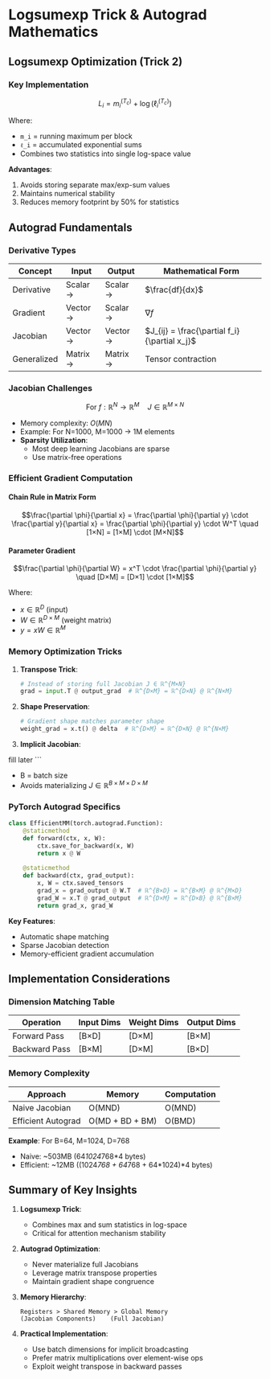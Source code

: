 # Logsumexp Trick & Autograd Mathematics

## Logsumexp Optimization (Trick 2)

### Key Implementation
```math
L_i = m_i^{(T_c)} + \log(\ell_i^{(T_c)})
```
Where:
- `m_i` = running maximum per block
- `ℓ_i` = accumulated exponential sums
- Combines two statistics into single log-space value

**Advantages**:
1. Avoids storing separate max/exp-sum values
2. Maintains numerical stability
3. Reduces memory footprint by 50% for statistics

## Autograd Fundamentals

### Derivative Types
| Concept        | Input          | Output         | Mathematical Form |
|----------------|----------------|----------------|--------------------|
| Derivative     | Scalar →       | Scalar →       | $\frac{df}{dx}$    |
| Gradient       | Vector →       | Scalar →       | $\nabla f$         |
| Jacobian       | Vector →       | Vector →       | $J_{ij} = \frac{\partial f_i}{\partial x_j}$ |
| Generalized    | Matrix →       | Matrix →       | Tensor contraction |

### Jacobian Challenges
```math
\text{For } f: \mathbb{R}^N \rightarrow \mathbb{R}^M \quad J \in \mathbb{R}^{M×N}
```
- Memory complexity: $O(MN)$
- Example: For N=1000, M=1000 → 1M elements
- **Sparsity Utilization**:
  - Most deep learning Jacobians are sparse
  - Use matrix-free operations

### Efficient Gradient Computation

#### Chain Rule in Matrix Form
```math
\frac{\partial \phi}{\partial x} = \frac{\partial \phi}{\partial y} \cdot \frac{\partial y}{\partial x} = \frac{\partial \phi}{\partial y} \cdot W^T \quad [1×N] = [1×M] \cdot [M×N]
```

#### Parameter Gradient
```math
\frac{\partial \phi}{\partial W} = x^T \cdot \frac{\partial \phi}{\partial y} \quad [D×M] = [D×1] \cdot [1×M]
```
Where:
- $x \in \mathbb{R}^D$ (input)
- $W \in \mathbb{R}^{D×M}$ (weight matrix)
- $y = xW \in \mathbb{R}^M$

### Memory Optimization Tricks

1. **Transpose Trick**:
   ```python
   # Instead of storing full Jacobian J ∈ ℝ^{M×N}
   grad = input.T @ output_grad  # ℝ^{D×M} = ℝ^{D×N} @ ℝ^{N×M}
   ```

2. **Shape Preservation**:
   ```python
   # Gradient shape matches parameter shape
   weight_grad = x.t() @ delta  # ℝ^{D×M} = ℝ^{D×N} @ ℝ^{N×M}
   ```

3. **Implicit Jacobian**:
   ```math
fill later   ```
   - B = batch size
   - Avoids materializing $J ∈ ℝ^{B×M×D×M}$

### PyTorch Autograd Specifics

```python
class EfficientMM(torch.autograd.Function):
    @staticmethod
    def forward(ctx, x, W):
        ctx.save_for_backward(x, W)
        return x @ W
    
    @staticmethod
    def backward(ctx, grad_output):
        x, W = ctx.saved_tensors
        grad_x = grad_output @ W.T  # ℝ^{B×D} = ℝ^{B×M} @ ℝ^{M×D}
        grad_W = x.T @ grad_output  # ℝ^{D×M} = ℝ^{D×B} @ ℝ^{B×M}
        return grad_x, grad_W
```

**Key Features**:
- Automatic shape matching
- Sparse Jacobian detection
- Memory-efficient gradient accumulation

## Implementation Considerations

### Dimension Matching Table
| Operation         | Input Dims | Weight Dims | Output Dims |
|-------------------|------------|-------------|-------------|
| Forward Pass      | [B×D]      | [D×M]       | [B×M]       |
| Backward Pass     | [B×M]      | [D×M]       | [B×D]       |

### Memory Complexity
| Approach          | Memory          | Computation       |
|-------------------|-----------------|-------------------|
| Naive Jacobian    | O(MND)          | O(MND)            |
| Efficient Autograd| O(MD + BD + BM) | O(BMD)            |

**Example**: For B=64, M=1024, D=768
- Naive: ~503MB (64*1024*768*4 bytes)
- Efficient: ~12MB ((1024*768 + 64*768 + 64*1024)*4 bytes)

## Summary of Key Insights

1. **Logsumexp Trick**:
   - Combines max and sum statistics in log-space
   - Critical for attention mechanism stability

2. **Autograd Optimization**:
   - Never materialize full Jacobians
   - Leverage matrix transpose properties
   - Maintain gradient shape congruence

3. **Memory Hierarchy**:
   ```text
   Registers > Shared Memory > Global Memory
   (Jacobian Components)    (Full Jacobian)
   ```

4. **Practical Implementation**:
   - Use batch dimensions for implicit broadcasting
   - Prefer matrix multiplications over element-wise ops
   - Exploit weight transpose in backward passes
```
